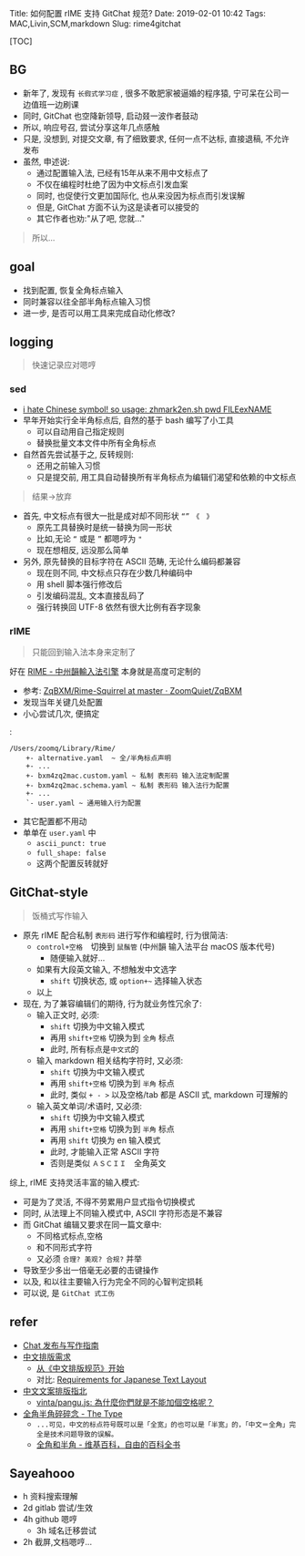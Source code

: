 Title: 如何配置 rIME 支持 GitChat 规范?
Date: 2019-02-01 10:42
Tags: MAC,Livin,SCM,markdown
Slug: rime4gitchat

[TOC]

## BG

- 新年了, 发现有 `长徦式学习症` , 很多不敢肥家被逼婚的程序猿, 宁可呆在公司一边值班一边刷课
- 同时, GitChat 也空降新领导, 启动叕一波作者鼓动
- 所以, 响应号召, 尝试分享这年几点感触
- 只是, 没想到, 对提交文章, 有了细致要求, 任何一点不达标, 直接退稿, 不允许发布
- 虽然, 申述说:
    + 通过配置输入法, 已经有15年从来不用中文标点了
    + 不仅在编程时杜绝了因为中文标点引发血案
    + 同时, 也促使行文更加国际化, 也从来没因为标点而引发误解
    + 但是, GitChat 方面不认为这是读者可以接受的
    + 其它作者也劝:"从了吧, 您就..."

> 所以...

## goal

- 找到配置, 恢复全角标点输入
- 同时兼容以往全部半角标点输入习惯
- 进一步, 是否可以用工具来完成自动化修改?


## logging
> 快速记录应对嗯哼


### sed

- [i hate Chinese symbol\! so usage: zhmark2en\.sh pwd FILEexNAME](https://gist.github.com/ZoomQuiet/53439dd21c60a935e793)
- 早年开始实行全半角标点后, 自然的基于 bash 编写了小工具
    + 可以自动用自己指定规则
    + 替换批量文本文件中所有全角标点
- 自然首先尝试基于之, 反转规则:
    + 还用之前输入习惯
    + 只是提交前, 用工具自动替换所有半角标点为编辑们渴望和依赖的中文标点

> 结果->放弃

- 首先, 中文标点有很大一批是成对却不同形状 `“”　《　》`
    + 原先工具替换时是统一替换为同一形状
    + 比如,无论 `“` 或是 `”` 都嗯哼为 `"`
    + 现在想相反, 远没那么简单
- 另外, 原先替换的目标字符在 ASCII 范畴, 无论什么编码都兼容
    + 现在则不同, 中文标点只存在少数几种编码中
    + 用 shell 脚本强行修改后
    + 引发编码混乱, 文本直接乱码了
    + 强行转换回 UTF-8 依然有很大比例有吞字现象


### rIME
> 只能回到输入法本身来定制了

好在 [RIME - 中州韻輸入法引擎](https://rime.im/) 本身就是高度可定制的

- 参考: [ZqBXM/Rime\-Squirrel at master · ZoomQuiet/ZqBXM](https://github.com/ZoomQuiet/ZqBXM/tree/master/Rime-Squirrel)
- 发现当年关键几处配置
- 小心尝试几次, 便搞定

:

    /Users/zoomq/Library/Rime/
        +- alternative.yaml  ~ 全/半角标点声明
        +- ... 
        +- bxm4zq2mac.custom.yaml ~ 私制 表形码 输入法定制配置
        +- bxm4zq2mac.schema.yaml ~ 私制 表形码 输入法行为配置
        +- ...
        `- user.yaml ~ 通用输入行为配置


- 其它配置都不用动
- 单单在 `user.yaml` 中
    + `ascii_punct: true` 
    + `full_shape: false`
    + 这两个配置反转就好
    
## GitChat-style
> 饭桶式写作输入

- 原先 rIME 配合私制 `表形码` 进行写作和编程时, 行为很简洁:
    + `control+空格`　切换到 `鼠鬚管` (中州韻 输入法平台 macOS 版本代号)
        * 随便输入就好...
    + 如果有大段英文输入, 不想触发中文选字
        * `shift` 切换状态, 或 `option+~` 选择输入状态
    + 以上
- 现在, 为了兼容编辑们的期待, 行为就业务性冗余了:
    + 输入正文时, 必须:
        * `shift` 切换为中文输入模式
        * 再用 `shift+空格` 切换为到 `全角` 标点
        * 此时, 所有标点是`中文式`的
    + 输入 markdown 相关结构字符时, 又必须:
        * `shift` 切换为中文输入模式
        * 再用 `shift+空格` 切换为到 `半角` 标点
        * 此时, 类似 `+ - >` 以及空格/tab 都是 ASCII 式, markdown 可理解的
    + 输入英文单词/术语时, 又必须:
        * `shift` 切换为中文输入模式
        * 再用 `shift+空格` 切换为到 `半角` 标点
        * 再用 `shift` 切换为 en 输入模式
        * 此时, 才能输入正常 ASCII 字符
        * 否则是类似 `ＡＳＣＩＩ`　全角英文

综上, rIME 支持灵活丰富的输入模式:

- 可是为了灵活, 不得不劳累用户显式指令切换模式
- 同时, 从法理上不同输入模式中, ASCII 字符形态是不兼容
- 而 GitChat 编辑又要求在同一篇文章中:
    + 不同格式标点,空格
    + 和不同形式字符
    + 又必须 `合理? 美观? 合规?` 并举
- 导致至少多出一倍毫无必要的击键操作
- 以及, 和以往主要输入行为完全不同的心智判定损耗
- 可以说, 是 `GitChat 式工伤`

## refer

- [Chat 发布与写作指南](https://gitbook.cn/books/5c47da3ef79c0c1f90492403/index.html)
- [中文排版需求](http://w3c.github.io/clreq/zh/)
    + [从《中文排版规范》开始](http://devrel.zoomquiet.top/data/20150402184838/index.html)
    + 对比: [Requirements for Japanese Text Layout](https://www.w3.org/TR/jlreq/)
- [中文文案排版指北](https://github.com/sparanoid/chinese-copywriting-guidelines/blob/master/README.md#%E7%A9%BA%E6%A0%BC)
    + [vinta/pangu.js: 為什麼你們就是不能加個空格呢？](https://github.com/vinta/pangu.js?utm_source=www.appinn.com)
- [全角半角碎碎念 - The Type](https://mp.weixin.qq.com/s/Vu-20r7_LCTToyaOeli7tg)
    + `...可见，中文的标点符号既可以是「全宽」的也可以是「半宽」的，「中文＝全角」完全是技术问题导致的误解。`
    + [全角和半角 \- 维基百科，自由的百科全书](https://zh.wikipedia.org/wiki/%E5%85%A8%E5%BD%A2%E5%92%8C%E5%8D%8A%E5%BD%A2)

## Sayeahooo

- h 资料搜索理解
- 2d gitlab 尝试/生效
- 4h github 嗯哼
    + 3h 域名迁移尝试
- 2h 截屏,文档嗯哼...
